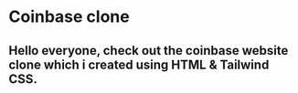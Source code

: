 # Coinbase clone

## Hello everyone, check out the coinbase website clone which i created using HTML & Tailwind CSS.

